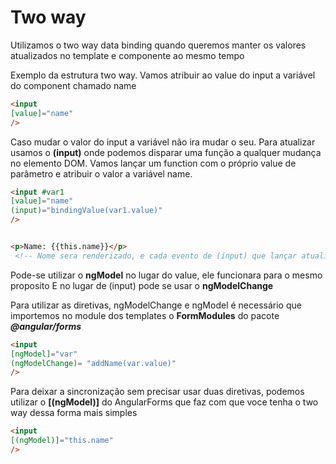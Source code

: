# Two way
Utilizamos o two way data binding quando queremos manter os valores atualizados no template e componente ao mesmo tempo

Exemplo da estrutura two way. Vamos atribuir ao value do input a variável do component chamado
name
~~~ html
<input
[value]="name"
/>
~~~

Caso mudar o valor do input a variável não ira mudar o seu. Para atualizar usamos o **(input)** onde podemos 
disparar uma função a qualquer mudança no elemento DOM. Vamos lançar um function com o próprio value de parâmetro e 
atribuir o valor a variável name.

~~~ html
<input #var1
[value]="name"
(input)="bindingValue(var1.value)" 
/>


<p>Name: {{this.name}}</p> 
 <!-- Nome sera renderizado, e cada evento de (input) que lançar atualizará o mesmo  Assim caraterzirá o two way!-->

~~~




Pode-se utilizar o **ngModel** no lugar do value, ele funcionara para o mesmo 
proposito
E no lugar de (input) pode se usar o **ngModelChange**

Para utilizar as diretivas, ngModelChange e ngModel é necessário que importemos
no module dos templates o **FormModules** do pacote ***@angular/forms***

~~~ html
<input
[ngModel]="var"
(ngModelChange)= "addName(var.value)"
/>
~~~

Para deixar a sincronização sem precisar usar duas diretivas, podemos utilizar 
o **[(ngModel)]** do AngularForms que faz com que voce tenha o two way dessa forma mais simples

~~~ html
<input
[(ngModel)]="this.name"
/>
~~~
